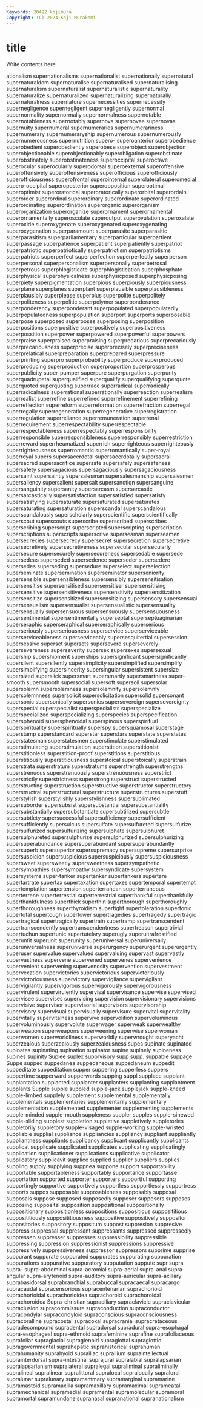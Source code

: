 ```yaml
---
Keywords: 20492 kojimura
Copyright: (C) 2024 Koji Murakami
---
```


# title

Write contents here.



ationalism supernationalisms
supernationalist supernationally supernatural supernaturaldom supernaturalise supernaturalised supernaturalising supernaturalism supernaturalist supernaturalistic
supernaturality supernaturalize supernaturalized supernaturalizing supernaturally supernaturalness supernature supernecessities supernecessity supernegligence
supernegligent supernegligently supernormal supernormality supernormally supernormalness supernotable supernotableness supernotably supernova
supernovae supernovas supernuity supernumeral supernumeraries supernumerariness supernumerary supernumeraryship supernumerous supernumerously
supernumerousness supernutrition supero- superoanterior superobedience superobedient superobediently superobese superobject superobjection
superobjectionable superobjectionably superobligation superobstinate superobstinately superobstinateness superoccipital superoctave superocular superocularly
superodorsal superoexternal superoffensive superoffensively superoffensiveness superofficious superofficiously superofficiousness superofrontal superointernal
superolateral superomedial supero-occipital superoposterior superopposition superoptimal superoptimist superoratorical superoratorically superorbital
superordain superorder superordinal superordinary superordinate superordinated superordinating superordination superorganic superorganism
superorganization superorganize superornament superornamental superornamentally superosculate superoutput superovulation superoxalate superoxide
superoxygenate superoxygenated superoxygenating superoxygenation superparamount superparasite superparasitic superparasitism superparliamentary superparticular
superpartient superpassage superpatience superpatient superpatiently superpatriot superpatriotic superpatriotically superpatriotism superpatriotisms
superpatriots superperfect superperfection superperfectly superperson superpersonal superpersonalism superpersonally superpetrosal superpetrous
superphlogisticate superphlogistication superphosphate superphysical superphysicalness superphysicposed superphysicposing superpiety superpigmentation superpious
superpiously superpiousness superplane superplanes superplant superplausible superplausibleness superplausibly superplease superplus
superpolite superpolitely superpoliteness superpolitic superpolymer superponderance superponderancy superponderant superpopulated superpopulatedly
superpopulatedness superpopulation superport superports superposable superpose superposed superposes superposing superposition
superpositions superpositive superpositively superpositiveness superpossition superpower superpowered superpowerful superpowers superpraise
superpraised superpraising superprecarious superprecariously superprecariousness superprecise superprecisely superpreciseness superprelatical superpreparation
superprepared superpressure superprinting superpro superprobability superproduce superproduced superproducing superproduction superproportion
superprosperous superpublicity super-pumper superpure superpurgation superpurity superquadrupetal superqualified superqualify superqualifying
superquote superquoted superquoting superrace superradical superradically superradicalness superrational superrationally superreaction
superrealism superrealist superrefine superrefined superrefinement superrefining superreflection superreform superreformation superrefraction
superregal superregally superregeneration superregenerative superregistration superregulation superreliance superremuneration superrenal superrequirement
superrespectability superrespectable superrespectableness superrespectably superresponsibility superresponsible superresponsibleness superresponsibly superrestriction superreward
superrheumatized superrich superrighteous superrighteously superrighteousness superromantic superromantically super-royal superroyal supers
supersacerdotal supersacerdotally supersacral supersacred supersacrifice supersafe supersafely supersafeness supersafety supersagacious
supersagaciously supersagaciousness supersaint supersaintly supersalesman supersalesmanship supersalesmen supersaliency supersalient supersalt
supersanction supersanguine supersanguinity supersanity supersarcasm supersarcastic supersarcastically supersatisfaction supersatisfied supersatisfy
supersatisfying supersaturate supersaturated supersaturates supersaturating supersaturation superscandal superscandalous superscandalously superscholarly
superscientific superscientifically superscout superscouts superscribe superscribed superscribes superscribing superscript superscripted
superscripting superscription superscriptions superscripts superscrive superseaman superseamen supersecrecies supersecrecy supersecret
supersecretion supersecretive supersecretively supersecretiveness supersecular supersecularly supersecure supersecurely supersecureness supersedable
supersede supersedeas superseded supersedence superseder supersedere supersedes superseding supersedure superselect
superselection superseminate supersemination superseminator superseniority supersensible supersensibleness supersensibly supersensitisation supersensitise
supersensitised supersensitiser supersensitising supersensitive supersensitiveness supersensitivity supersensitization supersensitize supersensitized supersensitizing
supersensory supersensual supersensualism supersensualist supersensualistic supersensuality supersensually supersensuous supersensuously supersensuousness
supersentimental supersentimentally superseptal superseptuaginarian superseraphic superseraphical superseraphically superserious superseriously superseriousness
superservice superserviceable superserviceableness superserviceably supersesquitertial supersession supersessive superset supersets supersevere
superseverely supersevereness superseverity supersex supersexes supersexual supership supershipment superships supersignificant
supersignificantly supersilent supersilently supersimplicity supersimplified supersimplify supersimplifying supersincerity supersingular supersistent
supersize supersized superslick supersmart supersmartly supersmartness super-smooth supersmooth supersocial supersoft
supersoil supersolar supersolemn supersolemness supersolemnity supersolemnly supersolemnness supersolicit supersolicitation supersolid
supersonant supersonic supersonically supersonics supersovereign supersovereignty superspecial superspecialist superspecialists superspecialize
superspecialized superspecializing superspecies superspecification supersphenoid supersphenoidal superspinous superspiritual superspirituality superspiritually
superspy supersquamosal superstage superstamp superstandard superstar superstars superstate superstates superstatesman
superstatesmen superstimulate superstimulated superstimulating superstimulation superstition superstitionist superstitionless superstition-proof superstitions
superstitious superstitiously superstitiousness superstoical superstoically superstrain superstrata superstratum superstratums superstrength
superstrengths superstrenuous superstrenuously superstrenuousness superstrict superstrictly superstrictness superstrong superstruct superstructed
superstructing superstruction superstructive superstructor superstructory superstructral superstructural superstructure superstructures superstuff
superstylish superstylishly superstylishness supersublimated supersuborder supersubsist supersubstantial supersubstantiality supersubstantially supersubstantiate
supersubtilized supersubtle supersubtlety supersuccessful supersufficiency supersufficient supersufficiently supersulcus supersulfate supersulfureted
supersulfurize supersulfurized supersulfurizing supersulphate supersulphuret supersulphureted supersulphurize supersulphurized supersulphurizing supersuperabundance
supersuperabundant supersuperabundantly supersuperb supersuperior supersupremacy supersupreme supersurprise supersuspicion supersuspicious supersuspiciously
supersuspiciousness supersweet supersweetly supersweetness supersympathetic supersympathies supersympathy supersyndicate supersystem supersystems
super-tanker supertanker supertankers supertare supertartrate supertax supertaxation supertaxes supertemporal supertempt
supertemptation supertension superterranean superterraneous superterrene superterrestial superterrestrial superthankful superthankfully superthankfulness
superthick superthin superthorough superthoroughly superthoroughness superthyroidism supertight supertoleration supertonic supertotal
supertough supertower supertragedies supertragedy supertragic supertragical supertragically supertrain supertramp supertranscendent
supertranscendently supertranscendentness supertreason supertrivial supertuchun supertunic supertutelary superugly superultrafrostified superunfit
superunit superunity superuniversal superuniversally superuniversalness superuniverse superurgency superurgent superurgently superuser
supervalue supervalued supervaluing supervast supervastly supervastness supervene supervened supervenes supervenience
supervenient supervening supervenosity supervention supervestment supervexation supervictories supervictorious supervictoriously supervictoriousness
supervictory supervigilance supervigilant supervigilantly supervigorous supervigorously supervigorousness supervirulent supervirulently supervisal
supervisance supervise supervised supervisee supervises supervising supervision supervisionary supervisions supervisive
supervisor supervisorial supervisors supervisorship supervisory supervisual supervisually supervisure supervital supervitality
supervitally supervitalness supervive supervolition supervoluminous supervoluminously supervolute superwager superweak superwealthy
superweapon superweapons superweening superwise superwoman superwomen superworldliness superworldly superwrought superyacht
superzealous superzealously superzealousness supes supinate supinated supinates supinating supination supinator
supine supinely supineness supines supinity Suplee suplex suporvisory supp supp.
suppable suppage Suppe supped suppedanea suppedaneous suppedaneum suppedit suppeditate suppeditation
supper suppering supperless suppers suppertime supperward supperwards supping suppl supplace
supplant supplantation supplanted supplanter supplanters supplanting supplantment supplants Supple supple
suppled supple-jack supplejack supple-kneed supple-limbed supplely supplement supplemental supplementally supplementals
supplementaries supplementarily supplementary supplementation supplemented supplementer supplementing supplements supple-minded supple-mouth
suppleness suppler supples supple-sinewed supple-sliding supplest suppletion suppletive suppletively suppletories
suppletorily suppletory supple-visaged supple-working supple-wristed suppliable supplial suppliance suppliancies suppliancy
suppliant suppliantly suppliantness suppliants supplicancy supplicant supplicantly supplicants supplicat supplicate
supplicated supplicates supplicating supplicatingly supplication supplicationer supplications supplicative supplicator supplicatory
supplicavit supplice supplied supplier suppliers supplies suppling supply supplying suppnea
suppone support supportability supportable supportableness supportably supportance supportasse supportation supported
supporter supporters supportful supporting supportingly supportive supportively supportless supportlessly supportress
supports suppos supposable supposableness supposably supposal supposals suppose supposed supposedly
supposer supposers supposes supposing supposital supposition suppositional suppositionally suppositionary suppositionless
suppositions suppositious supposititious supposititiously supposititiousness suppositive suppositively suppositor suppositories suppository
suppositum suppost suppresion suppresive suppress suppressal suppressant suppressants suppressed suppressedly
suppressen suppresser suppresses suppressibility suppressible suppressing suppression suppressionist suppressions suppressive
suppressively suppressiveness suppressor suppressors supprime supprise suppurant suppurate suppurated suppurates
suppurating suppuration suppurations suppurative suppuratory supputation suppute supr supra supra-
supra-abdominal supra-acromial supra-aerial supra-anal supra-angular supra-arytenoid supra-auditory supra-auricular supra-axillary suprabasidorsal
suprabranchial suprabuccal supracaecal supracargo supracaudal supracensorious supracentenarian suprachorioid suprachorioidal suprachorioidea
suprachoroid suprachoroidal suprachoroidea Supra-christian supraciliary supraclavicle supraclavicular supraclusion supracommissure supraconduction
supraconductor supracondylar supracondyloid supraconscious supraconsciousness supracoralline supracostal supracoxal supracranial supracretaceous
supradecompound supradental supradorsal supradural supra-esophagal supra-esophageal supra-ethmoid suprafeminine suprafine suprafoliaceous
suprafoliar supraglacial supraglenoid supraglottal supraglottic supragovernmental suprahepatic suprahistorical suprahuman suprahumanity
suprahyoid suprailiac suprailium supraintellectual suprainterdorsal supra-intestinal suprajural supralabial supralapsarian supralapsarianism
supralateral supralegal supraliminal supraliminally supralineal supralinear supralittoral supralocal supralocally supraloral
supralunar supralunary supramammary supramarginal supramarine supramastoid supramaxilla supramaxillary supramaximal suprameatal
supramechanical supramedial supramental supramolecular supramoral supramortal supramundane supranasal supranational supranationalism
